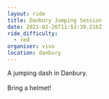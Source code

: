 ```yaml
---
layout: ride
title: Danbury Jumping Session
date: 2021-02-26T11:53:39.216Z
ride_difficulty:
  - red
organiser: vivo
location: danbury
---
```

A jumping dash in Danbury.\
\
Bring a helmet!